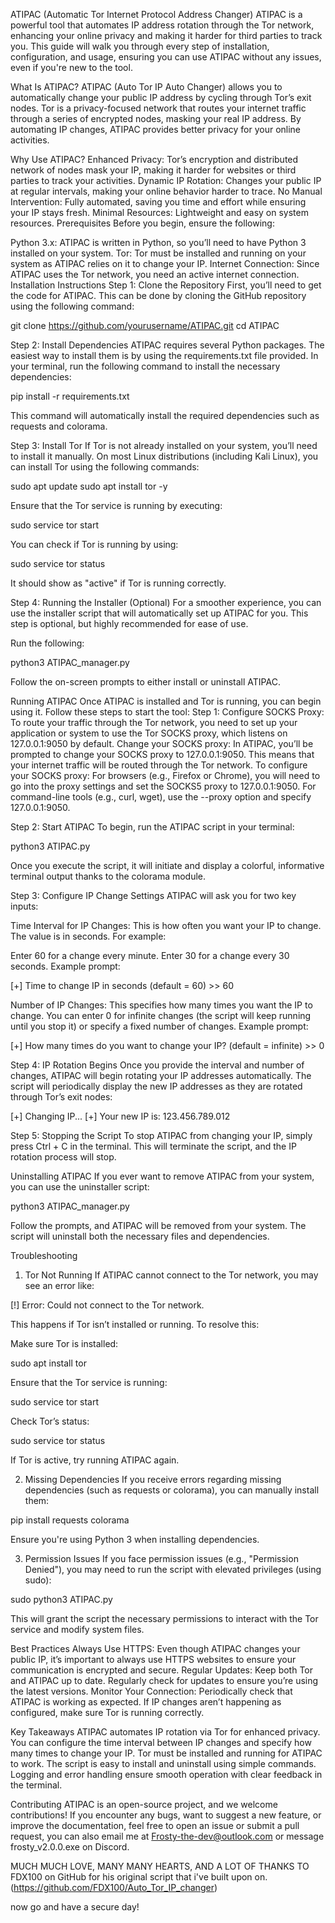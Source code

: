 ATIPAC (Automatic Tor Internet Protocol Address Changer)
ATIPAC is a powerful tool that automates IP address rotation through the Tor network, enhancing your online privacy and making it harder for third parties to track you. This guide will walk you through every step of installation, configuration, and usage, ensuring you can use ATIPAC without any issues, even if you're new to the tool.

What Is ATIPAC?
ATIPAC (Auto Tor IP Auto Changer) allows you to automatically change your public IP address by cycling through Tor’s exit nodes. Tor is a privacy-focused network that routes your internet traffic through a series of encrypted nodes, masking your real IP address. By automating IP changes, ATIPAC provides better privacy for your online activities.

Why Use ATIPAC?
Enhanced Privacy: Tor’s encryption and distributed network of nodes mask your IP, making it harder for websites or third parties to track your activities.
Dynamic IP Rotation: Changes your public IP at regular intervals, making your online behavior harder to trace.
No Manual Intervention: Fully automated, saving you time and effort while ensuring your IP stays fresh.
Minimal Resources: Lightweight and easy on system resources.
Prerequisites
Before you begin, ensure the following:

Python 3.x: ATIPAC is written in Python, so you’ll need to have Python 3 installed on your system.
Tor: Tor must be installed and running on your system as ATIPAC relies on it to change your IP.
Internet Connection: Since ATIPAC uses the Tor network, you need an active internet connection.
Installation Instructions
Step 1: Clone the Repository
First, you’ll need to get the code for ATIPAC. This can be done by cloning the GitHub repository using the following command:

git clone https://github.com/yourusername/ATIPAC.git
cd ATIPAC

Step 2: Install Dependencies
ATIPAC requires several Python packages. The easiest way to install them is by using the requirements.txt file provided. In your terminal, run the following command to install the necessary dependencies:

pip install -r requirements.txt

This command will automatically install the required dependencies such as requests and colorama.

Step 3: Install Tor
If Tor is not already installed on your system, you’ll need to install it manually. On most Linux distributions (including Kali Linux), you can install Tor using the following commands:

sudo apt update
sudo apt install tor -y

Ensure that the Tor service is running by executing:

sudo service tor start

You can check if Tor is running by using:

sudo service tor status

It should show as "active" if Tor is running correctly.

Step 4: Running the Installer (Optional)
For a smoother experience, you can use the installer script that will automatically set up ATIPAC for you. This step is optional, but highly recommended for ease of use.

Run the following:

python3 ATIPAC_manager.py

Follow the on-screen prompts to either install or uninstall ATIPAC.

Running ATIPAC
Once ATIPAC is installed and Tor is running, you can begin using it. Follow these steps to start the tool:
Step 1:
Configure SOCKS Proxy: To route your traffic through the Tor network, you need to set up your application or system to use the Tor SOCKS proxy, which listens on 127.0.0.1:9050 by default.
Change your SOCKS proxy: In ATIPAC, you’ll be prompted to change your SOCKS proxy to 127.0.0.1:9050. This means that your internet traffic will be routed through the Tor network.
To configure your SOCKS proxy:
For browsers (e.g., Firefox or Chrome), you will need to go into the proxy settings and set the SOCKS5 proxy to 127.0.0.1:9050.
For command-line tools (e.g., curl, wget), use the --proxy option and specify 127.0.0.1:9050.

Step 2: Start ATIPAC
To begin, run the ATIPAC script in your terminal:

python3 ATIPAC.py

Once you execute the script, it will initiate and display a colorful, informative terminal output thanks to the colorama module.

Step 3: Configure IP Change Settings
ATIPAC will ask you for two key inputs:

Time Interval for IP Changes: This is how often you want your IP to change. The value is in seconds. For example:

Enter 60 for a change every minute.
Enter 30 for a change every 30 seconds.
Example prompt:

[+] Time to change IP in seconds (default = 60) >> 60

Number of IP Changes: This specifies how many times you want the IP to change. You can enter 0 for infinite changes (the script will keep running until you stop it) or specify a fixed number of changes.
Example prompt:

[+] How many times do you want to change your IP? (default = infinite) >> 0

Step 4: IP Rotation Begins
Once you provide the interval and number of changes, ATIPAC will begin rotating your IP addresses automatically. The script will periodically display the new IP addresses as they are rotated through Tor’s exit nodes:

[+] Changing IP...
[+] Your new IP is: 123.456.789.012

Step 5: Stopping the Script
To stop ATIPAC from changing your IP, simply press Ctrl + C in the terminal. This will terminate the script, and the IP rotation process will stop.

Uninstalling ATIPAC
If you ever want to remove ATIPAC from your system, you can use the uninstaller script:

python3 ATIPAC_manager.py

Follow the prompts, and ATIPAC will be removed from your system. The script will uninstall both the necessary files and dependencies.

Troubleshooting
1. Tor Not Running
If ATIPAC cannot connect to the Tor network, you may see an error like:

[!] Error: Could not connect to the Tor network.

This happens if Tor isn’t installed or running. To resolve this:

Make sure Tor is installed:

sudo apt install tor

Ensure that the Tor service is running:

sudo service tor start

Check Tor’s status:

sudo service tor status

If Tor is active, try running ATIPAC again.

2. Missing Dependencies
If you receive errors regarding missing dependencies (such as requests or colorama), you can manually install them:

pip install requests colorama

Ensure you're using Python 3 when installing dependencies.

3. Permission Issues
If you face permission issues (e.g., "Permission Denied"), you may need to run the script with elevated privileges (using sudo):

sudo python3 ATIPAC.py

This will grant the script the necessary permissions to interact with the Tor service and modify system files.

Best Practices
Always Use HTTPS: Even though ATIPAC changes your public IP, it’s important to always use HTTPS websites to ensure your communication is encrypted and secure.
Regular Updates: Keep both Tor and ATIPAC up to date. Regularly check for updates to ensure you’re using the latest versions.
Monitor Your Connection: Periodically check that ATIPAC is working as expected. If IP changes aren’t happening as configured, make sure Tor is running correctly.

Key Takeaways
ATIPAC automates IP rotation via Tor for enhanced privacy.
You can configure the time interval between IP changes and specify how many times to change your IP.
Tor must be installed and running for ATIPAC to work.
The script is easy to install and uninstall using simple commands.
Logging and error handling ensure smooth operation with clear feedback in the terminal.

Contributing
ATIPAC is an open-source project, and we welcome contributions! If you encounter any bugs, want to suggest a new feature, or improve the documentation, feel free to open an issue or submit a pull request, you can also email me at Frosty-the-dev@outlook.com or message frosty_v2.0.0.exe on Discord.



MUCH MUCH LOVE, MANY MANY HEARTS, AND A LOT OF THANKS TO FDX100 on GitHub for his original script that i've built upon on. (https://github.com/FDX100/Auto_Tor_IP_changer)


now go and have a secure day!
